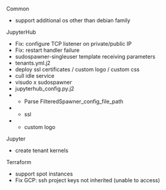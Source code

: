 Common
- support additional os other than debian family

JupyterHub
- Fix: configure TCP listener on private/public IP  
- Fix: restart handler failure
- sudospawner-singleuser template receiving parameters
- tenants.yml.j2
- deploy ssl certificates / custom logo / custom css
- cull idle service
- visudo x sudospawner
- jupyterhub_config.py.j2
- - Parse FilteredSpawner_config_file_path
- - ssl
- - custom logo

Jupyter
- create tenant kernels

Terraform
- support spot instances
- Fix GCP: ssh project keys not inherited (unable to access)